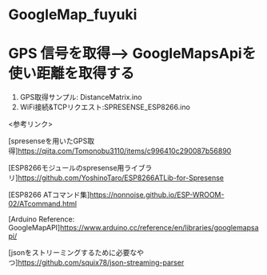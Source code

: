 # GoogleMap_fuyuki
# GPS 信号を取得--> GoogleMapsApiを使い距離を取得する　

1. GPS取得サンプル: DistanceMatrix.ino
2. WiFi接続&TCPリクエスト:SPRESENSE_ESP8266.ino

<参考リンク>

[spresenseを用いたGPS取得]<https://qiita.com/Tomonobu3110/items/c996410c290087b56890>

[ESP8266モジュールのspresense用ライブラリ]<https://github.com/YoshinoTaro/ESP8266ATLib-for-Spresense>

[ESP8266 ATコマンド集]<https://nonnoise.github.io/ESP-WROOM-02/ATcommand.html>

[Arduino Reference: GoogleMapAPI]<https://www.arduino.cc/reference/en/libraries/googlemapsapi/>

[jsonをストリーミングするために必要なやつ]<https://github.com/squix78/json-streaming-parser>
